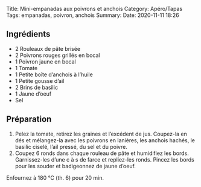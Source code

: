 Title: Mini-empanadas aux poivrons et anchois
Category: Apéro/Tapas
Tags: empanadas, poivron, anchois
Summary: 
Date:  2020-11-11 18:26

## Ingrédients

- 2 Rouleaux de pâte brisée
- 2 Poivrons rouges grillés en bocal
- 1 Poivron jaune en bocal
- 1 Tomate
- 1 Petite boîte d’anchois à l’huile
- 1 Petite gousse d’ail
- 2 Brins de basilic
- 1 Jaune d’oeuf
- Sel

## Préparation

1. Pelez la tomate, retirez les graines et l’excédent de jus. Coupez-la en dés et mélangez-la avec les poivrons en lanières, les anchois hachés, le basilic ciselé, l’ail pressé, du sel et du poivre.
2. Coupez 6 ronds dans chaque rouleau de pâte et humidifiez les bords. Garnissez-les d’une c à s de farce et repliez-les ronds. Pincez les bords pour les souder et badigeonnez de jaune d’oeuf.

Enfournez à 180 °C (th. 6) pour 20 min.
